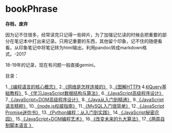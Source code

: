 # bookPhrase

**存档，废弃**

因为记不住很多，经常读完只记得一些碎片，为了加强记忆读的时候会把重要的部分在笔记本中打出来记录。只用记重要的东西，其他留个印象，记不住的随便看看。从印象笔记中将笔记转为html输出，利用pandoc转成markdown格式。-2017

18-19年的记录，现在有问题一般直接gemini。

目录：

1.[《编程语言的核心概念》](https://github.com/IrisGitHub/bookPhrase/blob/main/docs/1.md)
2.[《网络是怎样连接的》](https://github.com/IrisGitHub/bookPhrase/blob/main/docs/2.md)
3.[《图解HTTP》](https://github.com/IrisGitHub/bookPhrase/blob/main/docs/3.md)
4.[《jQuery基础教程》](https://github.com/IrisGitHub/bookPhrase/blob/main/docs/4.md)
5.[《学习JavaScript数据结构与算法》](https://github.com/IrisGitHub/bookPhrase/blob/main/docs/5.md)
6.[《JavaScript高级程序设计》](https://github.com/IrisGitHub/bookPhrase/blob/main/docs/6.md)
7.[《JavaScript+DOM高级程序设计》](https://github.com/IrisGitHub/bookPhrase/blob/main/docs/7.md)
8.[《Java从入门到精通》](https://github.com/IrisGitHub/bookPhrase/blob/main/docs/8.md)
9.[《JavaScript语言精粹》](https://github.com/IrisGitHub/bookPhrase/blob/main/docs/9.md)
10.[《node.js权威指南》](https://github.com/IrisGitHub/bookPhrase/blob/main/docs/10.md)
11.[《MySQL入门很简单》](https://github.com/IrisGitHub/bookPhrase/blob/main/docs/11.md)
12.[《JavaScript Promise迷你书》](https://github.com/IrisGitHub/bookPhrase/blob/main/docs/12.md)
13.[《Python编程：从入门到实践》](https://github.com/IrisGitHub/bookPhrase/blob/main/docs/13.md)
14.[《JavaScript秘密花园》](https://github.com/IrisGitHub/bookPhrase/blob/main/docs/14.md)
15.[《JavaScript+DOM编程艺术》](https://github.com/IrisGitHub/bookPhrase/blob/main/docs/15.md)
16.[《改变未来的九大算法》](https://github.com/IrisGitHub/bookPhrase/blob/main/docs/16.md)
17.[《两周自制脚本语言 》](https://github.com/IrisGitHub/bookPhrase/blob/main/docs/17.md)




